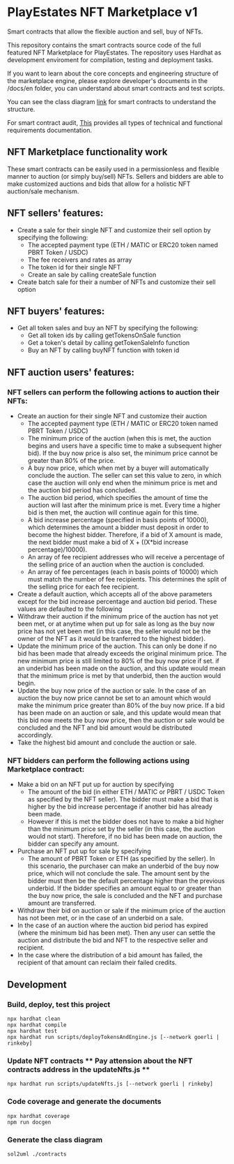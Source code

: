 # PlayEstates NFT Marketplace v1

Smart contracts that allow the flexible auction and sell, buy of NFTs.

This repository contains the smart contracts source code of the full featured NFT Marketplace for PlayEstates. 
The repository uses Hardhat as development enviroment for compilation, testing and deployment tasks.

If you want to learn about the core concepts and engineering structure of the marketplace engine, please explore developer's documents in the /docs/en folder, you can understand about smart contracts and test scripts.

You can see the class diagram [link](classDiagram.svg) for smart contracts to understand the structure.

For smart contract audit, [This](docs/audit/Preparation.md) provides all types of technical and functional requirements documentation.

## NFT Marketplace functionality work

These smart contracts can be easily used in a permissionless and flexible manner to auction (or simply buy/sell) NFTs. Sellers and bidders are able to make customized auctions and bids that allow for a holistic NFT auction/sale mechanism.

## NFT sellers' features:
- Create a sale for their single NFT and customize their sell option by specifying the following:
  - The accepted payment type (ETH / MATIC or ERC20 token named PBRT Token / USDC)
  - The fee receivers and rates as array
  - The token id for their single NFT
  - Create an sale by calling createSale function
- Create batch sale for their a number of NFTs and customize their sell option

## NFT buyers' features:
- Get all token sales and buy an NFT by specifying the following:
  - Get all token ids by calling getTokensOnSale function
  - Get a token's detail by calling getTokenSaleInfo function
  - Buy an NFT by calling buyNFT function with token id
    
## NFT auction users' features:
### NFT sellers can perform the following actions to auction their NFTs:
- Create an auction for their single NFT and customize their auction
  - The accepted payment type (ETH / MATIC or ERC20 token named PBRT Token / USDC)
  - The minimum price of the auction (when this is met, the auction begins and users have a specific time to make a subsequent higher bid). If the buy now price is also set, the minimum price cannot be greater than 80% of the price.
  - A buy now price, which when met by a buyer will automatically conclude the auction. The seller can set this value to zero, in which case the auction will only end when the minimum price is met and the auction bid period has concluded.
  - The auction bid period, which specifies the amount of time the auction will last after the minimum price is met. Every time a higher bid is then met, the auction will continue again for this time.
  - A bid increase percentage (specified in basis points of 10000), which determines the amount a bidder must deposit in order to become the highest bidder. Therefore, if a bid of X amount is made, the next bidder must make a bid of X + ((X*bid increase percentage)/10000).
  - An array of fee recipient addresses who will receive a percentage of the selling price of an auction when the auction is concluded.
  - An array of fee percentages (each in basis points of 10000) which must match the number of fee recipients. This determines the split of the selling price for each fee recipient.
- Create a default auction, which accepts all of the above parameters except for the bid increase percentage and auction bid period. These values are defaulted to the following
- Withdraw their auction if the minimum price of the auction has not yet been met, or at anytime when put up for sale as long as the buy now price has not yet been met (in this case, the seller would not be the owner of the NFT as it would be tranferred to the highest bidder).
- Update the minimum price of the auction. This can only be done if no bid has been made that already exceeds the original minimum price. The new minimum price is still limited to 80% of the buy now price if set. if an underbid has been made on the auction, and this update would mean that the minimum price is met by that underbid, then the auction would begin.
- Update the buy now price of the auction or sale. In the case of an auction the buy now price cannot be set to an amount which would make the minimum price greater than 80% of the buy now price. If a bid has been made on an auction or sale, and this update would mean that this bid now meets the buy now price, then the auction or sale would be concluded and the NFT and bid amount would be distributed accordingly.
- Take the highest bid amount and conclude the auction or sale.
### NFT bidders can perform the following actions using Marketplace contract:
- Make a bid on an NFT put up for auction by specifying
  - The amount of the bid (in either ETH / MATIC or PBRT / USDC Token as specified by the NFT seller). The bidder must make a bid that is higher by the bid increase percentage if another bid has already been made. 
  - However if this is met the bidder does not have to make a bid higher than the minimum price set by the seller (in this case, the auction would not start). Therefore, if no bid has been made on auction, the bidder can specify any amount.
- Purchase an NFT put up for sale by specifying
  - The amount of PBRT Token or ETH (as specified by the seller). In this scenario, the purchaser can make an underbid of the buy now price, which will not conclude the sale. The amount sent by the bidder must then be the default percentage higher than the previous underbid. If the bidder specifies an amount equal to or greater than the buy now price, the sale is concluded and the NFT and purchase amount are transferred.
- Withdraw their bid on auction or sale if the minimum price of the auction has not been met, or in the case of an underbid on a sale.
- In the case of an auction where the auction bid period has expired (where the minimum bid has been met). Then any user can settle the auction and distribute the bid and NFT to the respective seller and recipient.
- In the case where the distribution of a bid amount has failed, the recipient of that amount can reclaim their failed credits.

## Development
### Build, deploy, test this project
```shell
npx hardhat clean
npx hardhat compile
npx hardhat test
npx hardhat run scripts/deployTokensAndEngine.js [--network goerli | rinkeby]
```

### Update NFT contracts ** Pay attension about the NFT contracts address in the updateNfts.js **
```shell
npx hardhat run scripts/updateNfts.js [--network goerli | rinkeby]
```

### Code coverage and generate the documents
```shell
npx hardhat coverage  
npm run docgen
```

### Generate the class diagram
```shell
sol2uml ./contracts
```
